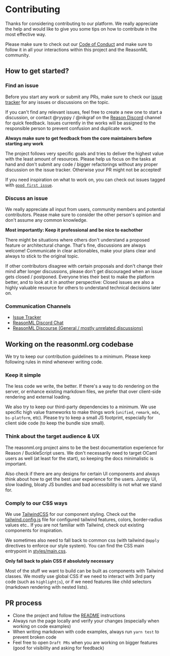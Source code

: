 # Contributing

Thanks for considering contributing to our platform. We really appreciate the help and would
like to give you some tips on how to contribute in the most effective way.

Please make sure to check out our [Code of Conduct](CODE_OF_CONDUCT.md) and
make sure to follow it in all your interactions within this project and the
ReasonML community.

## How to get started?

### Find an issue

Before you start any work or submit any PRs, make sure to check our [issue
tracker](https://github.com/reason-association/reasonml.org/issues) for any
issues or discussions on the topic.

If you can't find any relevant issues, feel free to create a new one to start
a discussion, or contact @ryyppy / @nikgraf on the [Reason
Discord](https://discord.gg/reasonml) channel for quick feedback. Issues
currently in the works will be assigned to the responsible person to prevent
confusion and duplicate work.

**Always make sure to get feedback from the core maintainers before starting any work**

The project follows very specific goals and tries to deliver the highest value
with the least amount of resources. Please help us focus on the tasks at hand
and don't submit any code / bigger refactorings without any proper discussion
on the issue tracker. Otherwise your PR might not be accepted! 

If you need inspiration on what to work on, you can check out issues tagged
with [`good first
issue`](https://github.com/reason-association/reasonml.org/issues?q=is%3Aissue+is%3Aopen+label%3A"good+first+issue").

### Discuss an issue

We really appreciate all input from users, community members and potential
contributors. Please make sure to consider the other person's opinion and
don't assume any common knowledge.

**Most importantly: Keep it professional and be nice to eachother**

There might be situations where others don't understand a proposed feature or
architectural change. That's fine, discussions are always welcome! Communicate
in clear actionables, make your plans clear and always to stick to the original
topic.

If other contributors disagree with certain proposals and don't change their
mind after longer discussions, please don't get discouraged when an issue gets
closed / postponed. Everyone tries their best to make the platform better, and
to look at it in another perspective: Closed issues are also a highly valuable
resource for others to understand technical decisions later on.

### Communication Channels

- [Issue Tracker](https://github.com/reason-association/reasonml.org/issues)
- [ReasonML Discord Chat](https://discord.gg/reasonml)
- [ReasonML Discourse (General / mostly unrelated discussions)](https://reasonml.chat)

## Working on the reasonml.org codebase

We try to keep our contribution guidelines to a minimum. Please keep following
rules in mind whenever writing code.

### Keep it simple

The less code we write, the better. If there's a way to do rendering on the
server, or enhance existing markdown files, we prefer that over client-side
rendering and external loading.

We also try to keep our third-party dependencies to a minimum. We use specific
high value frameworks to make things work (`unified`, `remark`, `mdx`,
`bs-platform`, etc).  Please try to keep a small JS footprint, especially for
client side code (to keep the bundle size small).

### Think about the target audience & UX

The reasonml.org project aims to be the best documentation experience for
Reason / BuckleScript users. We don't necessarily need to target OCaml users as
well (at least for the start), so keeping the docs minimalistic is important.

Also check if there are any designs for certain UI components and always think
about how to get the best user experience for the users. Jumpy UI, slow
loading, bloaty JS bundles and bad accessibility is not what we stand for.

### Comply to our CSS ways

We use [TailwindCSS](https://tailwindcss.com) for our component styling. Check
out the [tailwind.config.js](tailwind.config.js) file for configured tailwind
features, colors, border-radius values etc..  If you are not familiar with
Tailwind, check out existing components for inspiration.

We sometimes also need to fall back to common css (with tailwind `@apply`
directives to enforce our style system). You can find the CSS main entrypoint
in [styles/main.css](styles/main.css).

**Only fall back to plain CSS if absolutely necessary**

Most of the stuff we want to build can be built as components with Tailwind
classes. We mostly use global CSS if we need to interact with 3rd party code
(such as `highlightjs`), or if we need features like child selectors (markdown
rendering with nested lists).

## PR process

- Clone the project and follow the [README](README.md) instructions
- Always run the page locally and verify your changes (especially when working on code examples)
- When writing markdown with code examples, always run `yarn test` to prevent broken code
- Feel free to open `Draft PRs` when you are working on bigger features (good
  for visibility and asking for feedback)
